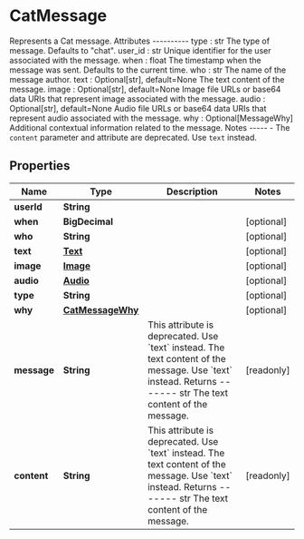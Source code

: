 

# CatMessage

Represents a Cat message.  Attributes ---------- type : str     The type of message. Defaults to \"chat\". user_id : str     Unique identifier for the user associated with the message. when : float     The timestamp when the message was sent. Defaults to the current time. who : str     The name of the message author. text : Optional[str], default=None     The text content of the message. image : Optional[str], default=None     Image file URLs or base64 data URIs that represent image associated with the message. audio : Optional[str], default=None     Audio file URLs or base64 data URIs that represent audio associated with the message. why : Optional[MessageWhy]     Additional contextual information related to the message.  Notes ----- - The `content` parameter and attribute are deprecated. Use `text` instead.

## Properties

| Name | Type | Description | Notes |
|------------ | ------------- | ------------- | -------------|
|**userId** | **String** |  |  |
|**when** | **BigDecimal** |  |  [optional] |
|**who** | **String** |  |  [optional] |
|**text** | [**Text**](Text.md) |  |  [optional] |
|**image** | [**Image**](Image.md) |  |  [optional] |
|**audio** | [**Audio**](Audio.md) |  |  [optional] |
|**type** | **String** |  |  [optional] |
|**why** | [**CatMessageWhy**](CatMessageWhy.md) |  |  [optional] |
|**message** | **String** | This attribute is deprecated. Use &#x60;text&#x60; instead.  The text content of the message. Use &#x60;text&#x60; instead.  Returns ------- str     The text content of the message. |  [readonly] |
|**content** | **String** | This attribute is deprecated. Use &#x60;text&#x60; instead.  The text content of the message. Use &#x60;text&#x60; instead.  Returns ------- str     The text content of the message. |  [readonly] |



